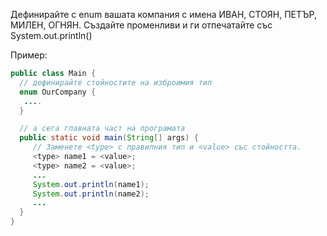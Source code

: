 Дефинирайте с еnum вашата компания с имена ИВАН, СТОЯН, ПЕТЪР, МИЛЕН, ОГНЯН.
Създайте променливи и ги отпечатайте със System.out.println()

Пример:
```java
public class Main {
  // дефинирайте стойностите на изброимия тип
  enum OurCompany {
   ....
  }

  // а сега главната част на програмата
  public static void main(String[] args) {
     // Заменете <type> с правилния тип и <value> със стойността.
     <type> name1 = <value>;
     <type> name2 = <value>;
     ...
     System.out.println(name1);
     System.out.println(name2);
     ...
  }
}
```